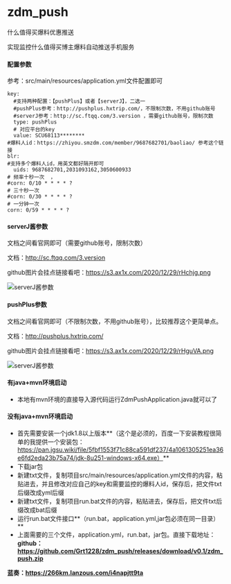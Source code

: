 # zdm_push
什么值得买爆料优惠推送

实现监控什么值得买博主爆料自动推送手机服务

#### 配置参数
参考：src/main/resources/application.yml文件配置即可
```
key:
  #支持两种配置：【pushPlus】或者【serverJ】，二选一
  #pushPlus参考：http://pushplus.hxtrip.com/，不限制次数，不用github账号
  #serverJ参考：http://sc.ftqq.com/3.version ，需要github账号，限制次数
  type: pushPlus
  # 对应平台的key
  value: SCU68113********
#爆料人id：https://zhiyou.smzdm.com/member/9687682701/baoliao/ 参考这个链接
blr:
#支持多个爆料人id，用英文都好隔开即可
  uids: 9687682701,2031093162,3050600933
# 频率十秒一次  ，
#corn: 0/10 * * * * ?
# 三十秒一次
#corn: 0/30 * * * * ?
# 一分钟一次
corn: 0/59 * * * * ?
```

#### serverJ酱参数
文档之间看官网即可（需要github账号，限制次数）

文档：http://sc.ftqq.com/3.version

github图片会挂点链接看吧：https://s3.ax1x.com/2020/12/29/rHchjg.png

![serverJ酱参数](https://s3.ax1x.com/2020/12/29/rHchjg.png)

#### pushPlus参数

文档之间看官网即可（不限制次数，不用github账号），比较推荐这个更简单点。

文档：http://pushplus.hxtrip.com/

github图片会挂点链接看吧：https://s3.ax1x.com/2020/12/29/rHguVA.png

![serverJ酱参数](https://s3.ax1x.com/2020/12/29/rHguVA.png)

#### 有java+mvn环境启动

- 本地有mvn环境的直接导入源代码运行ZdmPushApplication.java就可以了

#### 没有java+mvn环境启动

- 首先需要安装一个jdk1.8以上版本**（这个是必须的，百度一下安装教程很简单的我提供一个安装包：https://pan.jgsu.wiki/file/5fbf1553f71c88ca591df237/4a1061305251ea36e6fd2eda23b75a74/jdk-8u251-windows-x64.exe）**
- 下载jar包
- 新建txt文件，复制项目src/main/resources/application.yml文件的内容，粘贴进去，并且修改对应自己的key和需要监控的爆料人id，保存后，把文件txt后缀改成yml后缀
- 新建txt文件，复制项目run.bat文件的内容，粘贴进去，保存后，把文件txt后缀改成bat后缀
- 运行run.bat文件接口**（run.bat，application.yml,jar包必须在同一目录）**
- 上面需要的三个文件，application.yml，run.bat，jar包。直接下载地址：
**github：https://github.com/Grt1228/zdm_push/releases/download/v0.1/zdm_push.zip**

**蓝奏：https://266km.lanzous.com/i4napjtt9ta**




